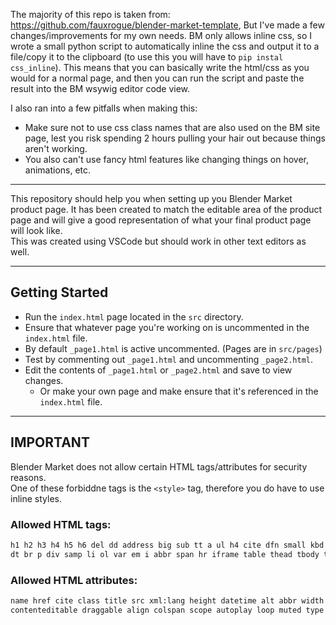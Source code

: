The majority of this repo is taken from: https://github.com/fauxrogue/blender-market-template, But I've made a few changes/improvements for my own needs.
BM only allows inline css, so I wrote a small python script to automatically inline the css and output it to a file/copy it to the clipboard (to use this you will have to `pip instal css_inline`). This means that you can basically write the html/css as you would for a normal page, and then you can run the script and paste the result into the BM wsywig editor code view.

I also ran into a few pitfalls when making this:
* Make sure not to use css class names that are also used on the BM site page, lest you risk spending 2 hours pulling your hair out because things aren't working.
* You also can't use fancy html features like changing things on hover, animations, etc.

---

This repository should help you when setting up you Blender Market product page.
It has been created to match the editable area of the product page and will
give a good representation of what your final product page will look like.  
This was created using VSCode but should work in other text editors as well.

---

## Getting Started

-   Run the `index.html` page located in the `src` directory.
-   Ensure that whatever page you're working on is uncommented in the `index.html`
    file.
-   By default `_page1.html` is active uncommented. (Pages are in `src/pages`)
-   Test by commenting out `_page1.html` and uncommenting `_page2.html`.
-   Edit the contents of `_page1.html` or `_page2.html` and save to view changes.
    -   Or make your own page
        and make ensure that it's referenced in the `index.html` file.

---

## IMPORTANT

Blender Market does not allow certain HTML tags/attributes for security reasons.  
One of these forbiddne tags is the `<style>` tag, therefore you do have to use
inline styles.

### Allowed HTML tags:

```html
h1 h2 h3 h4 h5 h6 del dd address big sub tt a ul h4 cite dfn small kbd code b ins img sup pre strong blockquote acronym
dt br p div samp li ol var em i abbr span hr iframe table thead tbody tfoot tr th td caption colgroup video source font
```

### Allowed HTML attributes:

```html
name href cite class title src xml:lang height datetime alt abbr width style target allowfullscreen frameborder
contenteditable draggable align colspan scope autoplay loop muted type controls poster color
```
